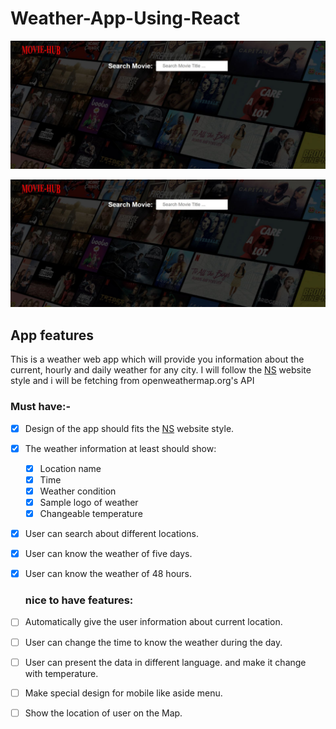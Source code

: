 # Weather-App-Using-React

![screen shot from the app](https://github.com/Filla0/Movie-search-app/blob/main/image/screenshotJPG.JPG)

![screen shot from the app](https://github.com/Filla0/Movie-search-app/blob/main/image/screenshotJPG.JPG)

## App features
This is a weather web app which will provide you information about the current, hourly and daily weather for any city. I will follow the [NS](https://www.ns.nl/en) website style and i will be fetching from openweathermap.org's API

### Must have:-
- [x] Design of the app should fits the [NS](https://www.ns.nl/en) website style.
- [x] The weather information at least should show:
     - [x] Location name
     - [x] Time
     - [x] Weather condition
     - [x] Sample logo of weather
     - [x] Changeable temperature
- [x] User can search about different locations.
- [x] User can know the weather of five days.
- [x] User can know the weather of 48 hours.


  ### nice to have features:
- [ ] Automatically give the user information about current location.
- [ ] User can change the time to know the weather during the day.
- [ ] User can present the data in different language.
and make it change with temperature.
- [ ] Make special design for mobile like aside menu.
- [ ] Show the location of user on the Map.